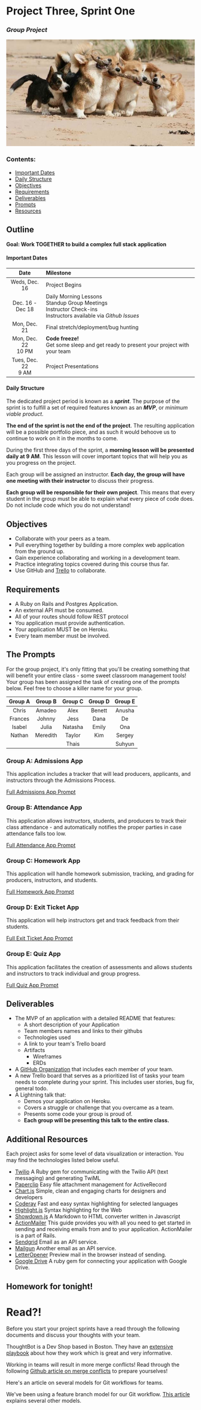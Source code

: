 # Project Three, Sprint One

### _Group Project_

![](img/teamwork.jpg)

### Contents:

<!-- TODO: Link TOC -->
- [Important Dates](#important-dates)
- [Daily Structure](#daily-structure)
- [Objectives](#objectives)
- [Requirements](#requirements)
- [Deliverables](#deliverables)
- [Prompts](#the-prompts)
- [Resources](#resources)

## Outline

**Goal: Work TOGETHER to build a complex full stack application**

#### Important Dates

| Date | Milestone |
|:----:|:----------|
| Weds, Dec. 16 | Project Begins |
| Dec. 16 -<br> Dec 18 | Daily Morning Lessons<br>Standup Group Meetings<br>Instructor Check-ins<br>Instructors available via *Github Issues* |
| Mon, Dec. 21<br> | Final stretch/deployment/bug hunting |
| Mon, Dec. 22<br> 10 PM | **Code freeze!** <br> Get some sleep and get ready to present your project with your team |
| Tues, Dec. 22<br> 9 AM | Project Presentations |

#### Daily Structure

The dedicated project period is known as a ***sprint***. The purpose of the sprint is to fulfill a set of required features known as an ***MVP***, or *minimum viable product*.

**The end of the sprint is not the end of the project**. The resulting application will be a possible portfolio piece, and as such it would behoove us to continue to work on it in the months to come.

During the first three days of the sprint, a **morning lesson will be presented daily at 9 AM**. This lesson will cover important topics that will help you as you progress on the project.

Each group will be assigned an instructor. **Each day, the group will have one meeting with their instructor** to discuss their progress.

**Each group will be responsible for their own project**. This means that every student in the group must be able to explain what every piece of code does. Do not include code which you do not understand!

## Objectives

- Collaborate with your peers as a team.
- Pull everything together by building a more complex web application from the ground up.
- Gain experience collaborating and working in a development team.
- Practice integrating topics covered during this course thus far.
- Use GitHub and [Trello](http://trello.com) to collaborate.

## Requirements

- A Ruby on Rails and Postgres Application.
- An external API must be consumed.
- All of your routes should follow REST protocol
- You application must provide authentication.
- Your application MUST be on Heroku.
- Every team member must be involved.

## The Prompts

For the group project, it's only fitting that you'll be creating something that will benefit your entire class - some sweet classroom management tools! Your group has been assigned the task of creating one of the prompts below. Feel free to choose a killer name for your group.

| Group A | Group B | Group C | Group D | Group E |
|:-------:|:-------:|:-------:|:-------:|:-------:|
|Chris    |Amadeo   |Alex     |Benett   |Anusha   |       
|Frances  |Johnny   |Jess     |Dana     |De       |     
|Isabel   |Julia    |Natasha  |Emily    |Ona      |     
|Nathan   |Meredith |Taylor   |Kim      |Sergey   |       
|         |         |Thais    |         |Suhyun   |



### Group A: Admissions App

This application includes a tracker that will lead producers, applicants, and instructors through the Admissions Process.

[Full Admissions App Prompt](prompts/admissions.md)

### Group B: Attendance App

This application allows instructors, students, and producers to track their class attendance - and automatically notifies the proper parties in case attendance falls too low.

[Full Attendance App Prompt](prompts/attendance.md)

### Group C: Homework App

This application will handle homework submission, tracking, and grading for producers, instructors, and students.

[Full Homework App Prompt](prompts/homework.md)

### Group D: Exit Ticket App

This application will help instructors get and track feedback from their students.

[Full Exit Ticket App Prompt](prompts/exittickets.md)

### Group E: Quiz App

This application facilitates the creation of assessments and allows students and instructors to track individual and group progress.

[Full Quiz App Prompt](prompts/quiz.md)

## Deliverables 

- The MVP of an application with a detailed README that features:
    - A short description of your Application
    - Team members names and links to their githubs
    - Technologies used
    - A link to your team's Trello board
    - Artifacts
        - Wireframes
        - ERDs
- A [GitHub Organization](https://help.github.com/articles/creating-a-new-organization-account/) that includes each member of your team.
- A new Trello board that serves as a prioritized list of tasks your team needs to complete during your sprint. This includes user stories, bug fix, general todo.
- A Lightning talk that:
    - Demos your application on Heroku.
    - Covers a struggle or challenge that you overcame as a team.
    - Presents some code your group is proud of.
    - **Each group will be presenting this talk to the entire class.**

## Additional Resources

Each project asks for some level of data visualization or interaction. You may find the technologies listed below useful.

- [Twilio](https://github.com/twilio/twilio-ruby) A Ruby gem for communicating with the Twilio API (text messaging) and generating TwiML
- [Paperclip](https://github.com/thoughtbot/paperclip) Easy file attachment management for ActiveRecord 
- [Chart.js](http://www.chartjs.org/) Simple, clean and engaging charts for designers and developers
- [Coderay](https://github.com/rubychan/coderay) Fast and easy syntax highlighting for selected languages
- [Highlight.js](https://highlightjs.org/) Syntax highlighting for the Web
- [Showdown.js](https://github.com/showdownjs/showdown) A Markdown to HTML converter written in Javascript
- [ActionMailer](http://guides.rubyonrails.org/action_mailer_basics.html) This guide provides you with all you need to get started in sending and receiving emails from and to your application. ActionMailer is a part of Rails.
- [Sendgrid](https://sendgrid.com/docs/Integrate/Code_Examples/ruby.html) Email as an API service.
- [Mailgun](https://documentation.mailgun.com/libraries.html#ruby) Another email as an API service.
- [LetterOpener](https://github.com/ryanb/letter_opener) Preview mail in the browser instead of sending.
- [Google Drive](https://github.com/gimite/google-drive-ruby) A ruby gem for connecting your application with Google Drive.

## Homework for tonight!

# Read?!

Before you start your project sprints have a read through the following documents and discuss your thoughts with your team.

ThoughtBot is a Dev Shop based in Boston. They have an [extensive playbook](https://playbook.thoughtbot.com/) about how they work which is great and very informative.

Working in teams will result in more merge conflicts! Read through the following [Github article on merge conflicts](https://help.github.com/articles/resolving-a-merge-conflict-from-the-command-line/) to prepare yourselves!

Here's an article on several models for Git workflows for teams.

We've been using a feature branch model for our Git workflow. [This article](https://www.atlassian.com/git/tutorials/comparing-workflows/centralized-workflow) explains several other models.

